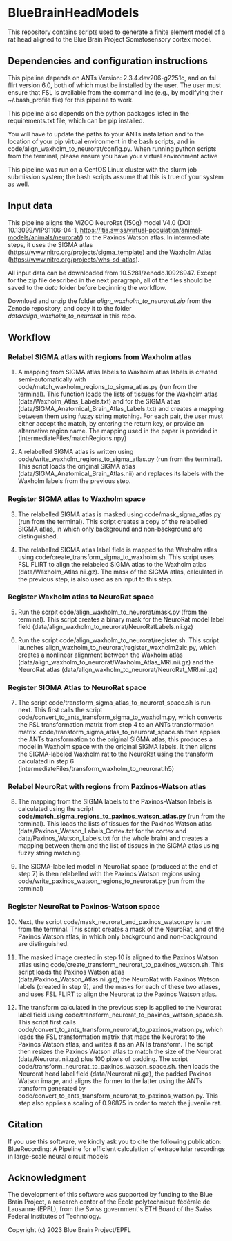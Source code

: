 # BlueBrainHeadModels

This repository contains scripts used to generate a finite element model of a rat head aligned to the Blue Brain Project Somatosensory cortex model.

## Dependencies and configuration instructions

This pipeline depends on ANTs Version: 2.3.4.dev206-g2251c, and on fsl flirt version 6.0, both of which must be installed by the user. The user must ensure that FSL is available from the command line (e.g., by modifying their ~/.bash_profile file) for this pipeline to work. 

This pipeline also depends on the python packages listed in the requirements.txt file, which can be pip installed. 

You will have to update the paths to your ANTs installation and to the location of your pip virtual environment in the bash scripts, and in code/align_waxholm_to_neurorat/config.py. When running python scripts from the terminal, please ensure you have your virtual environment active

This pipeline was run on a CentOS Linux cluster with the slurm job submission system; the bash scripts assume that this is true of your system as well. 

## Input data

This pipeline aligns the  ViZOO NeuroRat (150g) model V4.0 (DOI: 10.13099/VIP91106-04-1, https://itis.swiss/virtual-population/animal-models/animals/neurorat/) to the Paxinos Watson atlas. In intermediate steps, it uses the SIGMA atlas (https://www.nitrc.org/projects/sigma_template) and the Waxholm Atlas (https://www.nitrc.org/projects/whs-sd-atlas). 

All input data can be downloaded from 10.5281/zenodo.10926947. Except for the zip file described in the next paragraph, all of the files should be saved to the *data* folder before beginning the workflow.

Download and unzip the folder *align_waxholm_to_neurorat.zip* from the Zenodo repository, and copy it to the folder *data/align_waxholm_to_neurorat* in this repo.

## Workflow

### Relabel SIGMA atlas with regions from Waxholm atlas

1. A mapping from SIGMA atlas labels to Waxholm atlas labels is created semi-automatically with code/match_waxholm_regions_to_sigma_atlas.py (run from the terminal). This function loads the lists of tissues for the Waxholm atlas (data/Waxholm_Atlas_Labels.txt) and for the SIGMA atlas (data/SIGMA_Anatomical_Brain_Atlas_Labels.txt) and creates a mapping between them using fuzzy string matching. For each pair, the user must either accept the match, by entering the return key, or provide an alternative region name. The mapping used in the paper is provided in (intermediateFiles/matchRegions.npy)

2. A relabelled SIGMA atlas is written using code/write_waxholm_regions_to_sigma_atlas.py (run from the terminal). This script loads the original SIGMA atlas (data/SIGMA_Anatomical_Brain_Atlas.nii) and replaces its labels with the Waxholm labels from the previous step.

### Register SIGMA atlas to Waxholm space

3. The relabelled SIGMA atlas is masked using code/mask_sigma_atlas.py (run from the terminal). This script creates a copy of the relabelled SIGMA atlas, in which only background and non-background are distinguished.

4. The relabelled SIGMA atlas label field is mapped to the Waxholm atlas using code/create_transform_sigma_to_waxholm.sh. This script uses FSL FLIRT to align the relabeled SIGMA atlas to the Waxholm atlas (data/Waxholm_Atlas.nii.gz). The mask of the SIGMA atlas, calculated in the previous step, is also used as an input to this step.

### Register Waxholm atlas to NeuroRat space

5. Run the scrpit code/align_waxholm_to_neurorat/mask.py (from the terminal). This script creates a binary mask for the NeuroRat model label field (data/align_waxholm_to_neurorat/NeuroRatLabels.nii.gz)

6. Run the script code/align_waxholm_to_neurorat/register.sh. This script launches align_waxholm_to_neurorat/register_waxholm2aic.py, which creates a nonlinear alignment between the Waxholm atlas (data/align_waxholm_to_neurorat/Waxholm_Atlas_MRI.nii.gz) and the NeuroRat atlas (data/align_waxholm_to_neurorat/NeuroRat_MRI.nii.gz)

### Register SIGMA Atlas to NeuroRat space

7. The script code/transform_sigma_atlas_to_neurorat_space.sh is run next. This first calls the script code/convert_to_ants_transform_sigma_to_waxholm.py, which converts the FSL transformation matrix from step 4 to an ANTs transformation matrix. code/transform_sigma_atlas_to_neurorat_space.sh then applies the ANTs transformation to the original SIGMA atlas; this produces a model in Waxholm space with the original SIGMA labels. It then aligns the SIGMA-labeled Waxholm rat to the NeuroRat using the transform calculated in step 6 (intermediateFiles/transform_waxholm_to_neurorat.h5)

### Relabel NeuroRat with regions from Paxinos-Watson atlas

8. The mapping from the SIGMA labels to the Paxinos-Watson labels is calculated using the script **code/match_sigma_regions_to_paxinos_watson_atlas.py** (run from the terminal). This loads the lists of tissues for the Paxinos Watson atlas (data/Paxinos_Watson_Labels_Cortex.txt for the cortex and data/Paxinos_Watson_Labels.txt for the whole brain) and creates a mapping between them and the list of tissues in the SIGMA atlas using fuzzy string matching.

9. The SIGMA-labelled model in NeuroRat space (produced at the end of step 7) is then relabelled with the Paxinos Watson regions using code/write_paxinos_watson_regions_to_neurorat.py (run from the terminal)

### Register NeuroRat to Paxinos-Watson space

10. Next, the script code/mask_neurorat_and_paxinos_watson.py is run from the terminal. This script creates a mask of the NeuroRat, and of the Paxinos Watson atlas, in which only background and non-background are distinguished.

11. The masked image created in step 10 is aligned to the Paxinos Watson atlas using code/create_transform_neurorat_to_paxinos_watson.sh. This script loads the Paxinos Watson atlas (data/Paxinos_Watson_Atlas.nii.gz), the NeuroRat with Paxinos Watson labels (created in step 9), and the masks for each of these two atlases, and uses FSL FLIRT to align the Neurorat to the Paxinos Watson atlas.

12. The transform calculated in the previous step is applied to the Neurorat label field using code/transform_neurorat_to_paxinos_watson_space.sh. This script first calls code/convert_to_ants_transform_neurorat_to_paxinos_watson.py, which loads the FSL transformation matrix that maps the Neurorat to the Paxinos Watson atlas, and writes it as an ANTs transform. The script then resizes the Paxinos Watson atlas to match the size of the Neurorat (data/Neurorat.nii.gz) plus 100 pixels of padding. The script code/transform_neurorat_to_paxinos_watson_space.sh. then loads the Neurorat head label field (data/Neurorat.nii.gz),  the padded Paxinos Watson image, and aligns the former to the latter using the ANTs transform generated by code/convert_to_ants_transform_neurorat_to_paxinos_watson.py. This step also applies a scaling of 0.96875 in order to match the juvenile rat.

## Citation
If you use this software, we kindly ask you to cite the following publication: BlueRecording: A Pipeline for efficient calculation of extracellular recordings in large-scale neural circuit models

## Acknowledgment
The development of this software was supported by funding to the Blue Brain Project, a research center of the École polytechnique fédérale de Lausanne (EPFL), from the Swiss government's ETH Board of the Swiss Federal Institutes of Technology.

Copyright (c) 2023 Blue Brain Project/EPFL
